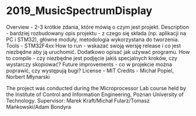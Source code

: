 # 2019_MusicSpectrumDisplay
Overview - 2-3 krótkie zdania, które mówią o czym jest projekt.
Description - bardziej rozbudowany opis projektu - z czego się składa (np. aplikacji na PC i STM32), główne moduły, metodologia wykorzystana do tworzenia.
Tools - STM32F4xx
How to run - wskazać swoją wersję release i co jest niezbędne aby ją uruchomić. Dodatkowo opisać jak używać programu.
How to compile - czy niezbędne jest podjęcie jakiś specjalnych kroków, czy wystarczy skopiować?
Future improvements - co w projekcie można poprawić, czy występują bugi?
License - MIT
Credits - Michał Popiel, Norbert Młynarski

The project was conducted during the Microprocessor Lab course held by the Institute of Control and Information Engineering, Poznan University of Technology.
Supervisor: Marek Kraft/Michał Fularz/Tomasz Mańkowski/Adam Bondyra
